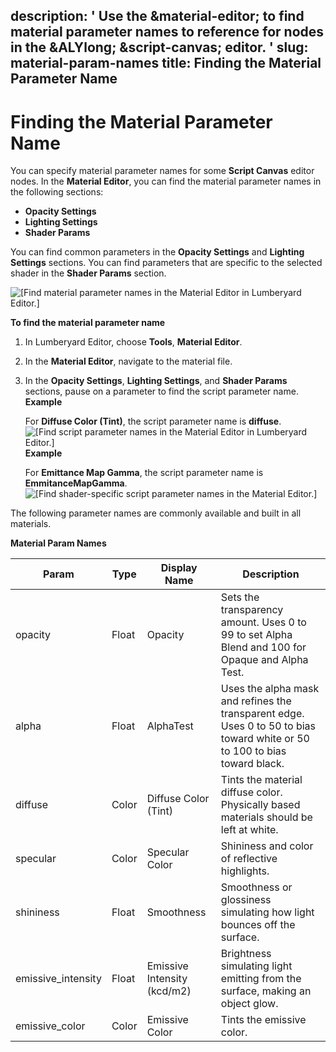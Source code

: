 description: ' Use the &material-editor; to find material parameter names to reference
  for nodes in the &ALYlong; &script-canvas; editor. '
slug: material-param-names
title: Finding the Material Parameter Name
---
# Finding the Material Parameter Name<a name="material-param-names"></a>

You can specify material parameter names for some **Script Canvas** editor nodes\. In the **Material Editor**, you can find the material parameter names in the following sections:
+ **Opacity Settings**
+ **Lighting Settings**
+ **Shader Params**

You can find common parameters in the **Opacity Settings** and **Lighting Settings** sections\. You can find parameters that are specific to the selected shader in the **Shader Params** section\.

![\[Find material parameter names in the Material Editor in Lumberyard Editor.\]](/images/scripting/script-canvas/scriptcanvasnodes/script-canvas-opacity-lighting-settings-material-params.png)

**To find the material parameter name**

1. In Lumberyard Editor, choose **Tools**, **Material Editor**\.

1. In the **Material Editor**, navigate to the material file\.

1. In the **Opacity Settings**, **Lighting Settings**, and **Shader Params** sections, pause on a parameter to find the script parameter name\.  
**Example**  

   For **Diffuse Color \(Tint\)**, the script parameter name is **diffuse**\.  
![\[Find script parameter names in the Material Editor in Lumberyard Editor.\]](/images/scripting/script-canvas/scriptcanvasnodes/script-canvas-script-param-name-diffuse.png)  
**Example**  

   For **Emittance Map Gamma**, the script parameter name is **EmmitanceMapGamma**\.  
![\[Find shader-specific script parameter names in the Material Editor.\]](/images/scripting/script-canvas/script-canvas-custom-param-name.png)

The following parameter names are commonly available and built in all materials\.


**Material Param Names**  

| Param | Type | Display Name | Description | 
| --- | --- | --- | --- | 
| opacity | Float | Opacity | Sets the transparency amount\. Uses 0 to 99 to set Alpha Blend and 100 for Opaque and Alpha Test\. | 
| alpha | Float | AlphaTest | Uses the alpha mask and refines the transparent edge\. Uses 0 to 50 to bias toward white or 50 to 100 to bias toward black\. | 
| diffuse | Color | Diffuse Color \(Tint\) | Tints the material diffuse color\. Physically based materials should be left at white\. | 
| specular | Color | Specular Color | Shininess and color of reflective highlights\. | 
| shininess | Float | Smoothness | Smoothness or glossiness simulating how light bounces off the surface\. | 
| emissive\_intensity | Float | Emissive Intensity \(kcd/m2\) | Brightness simulating light emitting from the surface, making an object glow\. | 
| emissive\_color | Color | Emissive Color | Tints the emissive color\. | 